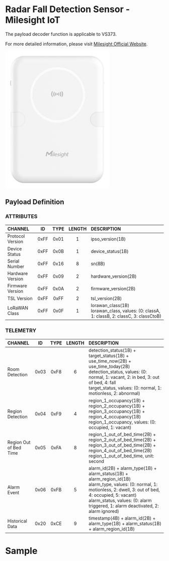 # Radar Fall Detection Sensor - Milesight IoT

The payload decoder function is applicable to VS373.

For more detailed information, please visit [Milesight Official Website](https://www.milesight.com).

![VS373](VS373.png)

## Payload Definition

### ATTRIBUTES

| CHANNEL          |  ID  | TYPE | LENGTH | DESCRIPTION                                                                                   |
| :--------------- | :--: | :--: | :----: | :-------------------------------------------------------------------------------------------- |
| Protocol Version | 0xFF | 0x01 |   1    | ipso_version(1B)                                                                              |
| Device Status    | 0xFF | 0x0B |   1    | device_status(1B)                                                                             |
| Serial Number    | 0xFF | 0x16 |   8    | sn(8B)                                                                                        |
| Hardware Version | 0xFF | 0x09 |   2    | hardware_version(2B)                                                                          |
| Firmware Version | 0xFF | 0x0A |   2    | firmware_version(2B)                                                                          |
| TSL Version      | 0xFF | 0xFF |   2    | tsl_version(2B)                                                                               |
| LoRaWAN Class    | 0xFF | 0x0F |   1    | lorawan_class(1B)<br />lorawan_class, values: (0: classA, 1: classB, 2: classC, 3: classCtoB) |

### TELEMETRY

| CHANNEL                |  ID  | TYPE | LENGTH | DESCRIPTION                                                                                                                                                                                                                                                           |
| :--------------------- | :--: | :--: | :----: | :-------------------------------------------------------------------------------------------------------------------------------------------------------------------------------------------------------------------------------------------------------------------- |
| Room Detection         | 0x03 | 0xF8 |   6    | detection_status(1B) + target_status(1B) + use_time_now(2B) + use_time_today(2B) <br />detection_status, values: (0: normal, 1: vacant, 2: in bed, 3: out of bed, 4: fall <br />target_status, values: (0: normal, 1: motionless, 2: abnormal)                        |
| Region Detection       | 0x04 | 0xF9 |   4    | region_1_occupancy(1B) + region_2_occupancy(1B) + region_3_occupancy(1B) + region_4_occupancy(1B)<br />region_1_occupancy, values: (0: occupied, 1: vacant)                                                                                                           |
| Region Out of Bed Time | 0x05 | 0xFA |   8    | region_1_out_of_bed_time(2B) + region_2_out_of_bed_time(2B) + region_3_out_of_bed_time(2B) + region_4_out_of_bed_time(2B)<br />region_1_out_of_bed_time, unit: second                                                                                                 |
| Alarm Event            | 0x06 | 0xFB |   5    | alarm_id(2B) + alarm_type(1B) + alarm_status(1B) + alarm_region_id(1B) <br />alarm_type, values: (0: normal, 1: motionless, 2: dwell, 3: out of bed, 4: occupied, 5: vacant) <br />alarm_status, values: (0: alarm triggered, 1: alarm deactivated, 2: alarm ignored) |
| Historical Data        | 0x20 | 0xCE |   9    | timestamp(4B) + alarm_id(2B) + alarm_type(1B) + alarm_status(1B) + alarm_region_id(1B)                                                                                                                                                                                |

# Sample

```json

```
